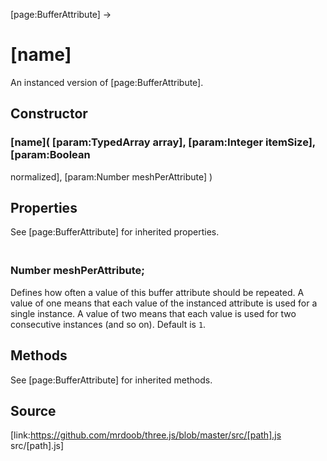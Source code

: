 [page:BufferAttribute] →

# [name]

An instanced version of [page:BufferAttribute].

## Constructor

### [name]( [param:TypedArray array], [param:Integer itemSize], [param:Boolean
normalized], [param:Number meshPerAttribute] )

## Properties

See [page:BufferAttribute] for inherited properties.

### <br/> Number meshPerAttribute; <br/>

Defines how often a value of this buffer attribute should be repeated. A value
of one means that each value of the instanced attribute is used for a single
instance. A value of two means that each value is used for two consecutive
instances (and so on). Default is `1`.

## Methods

See [page:BufferAttribute] for inherited methods.

## Source

[link:https://github.com/mrdoob/three.js/blob/master/src/[path].js
src/[path].js]

